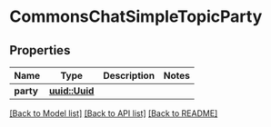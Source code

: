 # CommonsChatSimpleTopicParty

## Properties

Name | Type | Description | Notes
------------ | ------------- | ------------- | -------------
**party** | [**uuid::Uuid**](uuid::Uuid.md) |  | 

[[Back to Model list]](../README.md#documentation-for-models) [[Back to API list]](../README.md#documentation-for-api-endpoints) [[Back to README]](../README.md)


